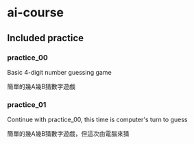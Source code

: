 # ai-course

## Included practice
### practice_00
Basic 4-digit number guessing game

簡單的幾A幾B猜數字遊戲

### practice_01
Continue with practice_00, this time is computer's turn to guess

簡單的幾A幾B猜數字遊戲，但這次由電腦來猜
